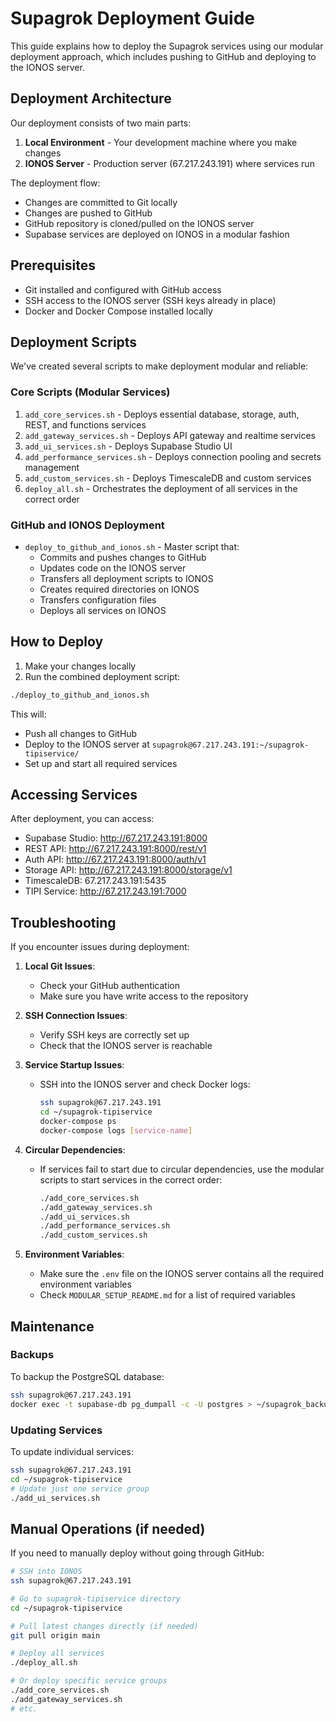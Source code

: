 # Supagrok Deployment Guide

This guide explains how to deploy the Supagrok services using our modular deployment approach, which includes pushing to GitHub and deploying to the IONOS server.

## Deployment Architecture

Our deployment consists of two main parts:

1. **Local Environment** - Your development machine where you make changes
2. **IONOS Server** - Production server (67.217.243.191) where services run

The deployment flow:
- Changes are committed to Git locally
- Changes are pushed to GitHub
- GitHub repository is cloned/pulled on the IONOS server
- Supabase services are deployed on IONOS in a modular fashion

## Prerequisites

- Git installed and configured with GitHub access
- SSH access to the IONOS server (SSH keys already in place)
- Docker and Docker Compose installed locally

## Deployment Scripts

We've created several scripts to make deployment modular and reliable:

### Core Scripts (Modular Services)

1. `add_core_services.sh` - Deploys essential database, storage, auth, REST, and functions services
2. `add_gateway_services.sh` - Deploys API gateway and realtime services
3. `add_ui_services.sh` - Deploys Supabase Studio UI
4. `add_performance_services.sh` - Deploys connection pooling and secrets management
5. `add_custom_services.sh` - Deploys TimescaleDB and custom services
6. `deploy_all.sh` - Orchestrates the deployment of all services in the correct order

### GitHub and IONOS Deployment

- `deploy_to_github_and_ionos.sh` - Master script that:
  - Commits and pushes changes to GitHub
  - Updates code on the IONOS server
  - Transfers all deployment scripts to IONOS
  - Creates required directories on IONOS
  - Transfers configuration files
  - Deploys all services on IONOS

## How to Deploy

1. Make your changes locally
2. Run the combined deployment script:

```bash
./deploy_to_github_and_ionos.sh
```

This will:
- Push all changes to GitHub
- Deploy to the IONOS server at `supagrok@67.217.243.191:~/supagrok-tipiservice/`
- Set up and start all required services

## Accessing Services

After deployment, you can access:

- Supabase Studio: http://67.217.243.191:8000
- REST API: http://67.217.243.191:8000/rest/v1
- Auth API: http://67.217.243.191:8000/auth/v1
- Storage API: http://67.217.243.191:8000/storage/v1
- TimescaleDB: 67.217.243.191:5435
- TIPI Service: http://67.217.243.191:7000

## Troubleshooting

If you encounter issues during deployment:

1. **Local Git Issues**:
   - Check your GitHub authentication
   - Make sure you have write access to the repository

2. **SSH Connection Issues**:
   - Verify SSH keys are correctly set up
   - Check that the IONOS server is reachable

3. **Service Startup Issues**:
   - SSH into the IONOS server and check Docker logs:
     ```bash
     ssh supagrok@67.217.243.191
     cd ~/supagrok-tipiservice
     docker-compose ps
     docker-compose logs [service-name]
     ```

4. **Circular Dependencies**:
   - If services fail to start due to circular dependencies, use the modular scripts to start services in the correct order:
     ```bash
     ./add_core_services.sh
     ./add_gateway_services.sh
     ./add_ui_services.sh
     ./add_performance_services.sh
     ./add_custom_services.sh
     ```

5. **Environment Variables**:
   - Make sure the `.env` file on the IONOS server contains all the required environment variables
   - Check `MODULAR_SETUP_README.md` for a list of required variables

## Maintenance

### Backups

To backup the PostgreSQL database:
```bash
ssh supagrok@67.217.243.191
docker exec -t supabase-db pg_dumpall -c -U postgres > ~/supagrok_backup_$(date +%Y%m%d).sql
```

### Updating Services

To update individual services:
```bash
ssh supagrok@67.217.243.191
cd ~/supagrok-tipiservice
# Update just one service group
./add_ui_services.sh
```

## Manual Operations (if needed)

If you need to manually deploy without going through GitHub:

```bash
# SSH into IONOS
ssh supagrok@67.217.243.191

# Go to supagrok-tipiservice directory
cd ~/supagrok-tipiservice

# Pull latest changes directly (if needed)
git pull origin main

# Deploy all services
./deploy_all.sh

# Or deploy specific service groups
./add_core_services.sh
./add_gateway_services.sh
# etc.